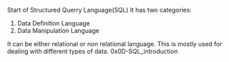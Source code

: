 Start of Structured Querry Language(SQL)
It has two categories:
1. Data Definition Language
2. Data Manipulation Language

It can be either relational or non relational language.
This is mostly used for dealing with different types of data.
0x0D-SQL_introduction
